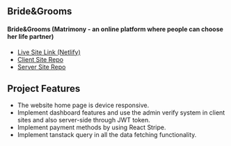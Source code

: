 ## Bride&Grooms
#### Bride&Grooms (Matrimony - an online platform where people can choose her life partner)

- [Live Site Link (Netlify)](https://transcendent-stardust-3e6ba6.netlify.app/)
- [Client Site Repo](https://github.com/AALabonya/Bride-Grooms)
- [Server Site Repo](https://github.com/AALabonya/Bride-Grooms-Server)

 ## Project Features

 - The website home page is device responsive.
 - Implement dashboard features and use the admin verify system in client sites and also server-side through JWT token.
- Implement payment methods by using React Stripe.
- Implement tanstack query in all the data fetching functionality.


